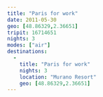 ```yaml
---
title: "Paris for work"
date: 2011-05-30
geo: [48.86329,2.36651]
tripit: 16714651
nights: 3
modes: ["air"]
destinations:
  -
    title: "Paris for work"
    nights: 3
    location: "Murano Resort"
    geo: [48.86329,2.36651]
---
```



